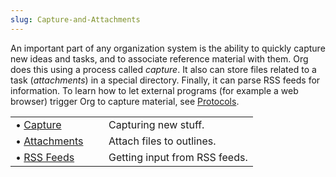 ```yaml
---
slug: Capture-and-Attachments
---
```


An important part of any organization system is the ability to quickly capture new ideas and tasks, and to associate reference material with them. Org does this using a process called *capture*. It also can store files related to a task (*attachments*) in a special directory. Finally, it can parse RSS feeds for information. To learn how to let external programs (for example a web browser) trigger Org to capture material, see [Protocols](/docs/org/Protocols).

|                                        |    |                               |
| :------------------------------------- | -- | :---------------------------- |
| • [Capture](/docs/org/Capture)         |    | Capturing new stuff.          |
| • [Attachments](/docs/org/Attachments) |    | Attach files to outlines.     |
| • [RSS Feeds](/docs/org/RSS-Feeds)     |    | Getting input from RSS feeds. |
